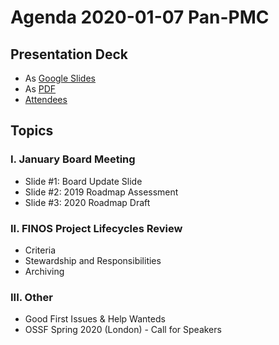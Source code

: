 # Agenda 2020-01-07 Pan-PMC

## Presentation Deck
* As [Google Slides](https://docs.google.com/presentation/d/17e77Aixs9I1HhIfNTi14cXV6gc-sgpn7Yp1aoFxlCoA/edit#slide=id.g6b5510381e_1_26)
* As [PDF](https://github.com/finos/finos-pmcs/blob/master/website/static/Pan-PMCs%20Meeting%202020.01.07.pdf)
* [Attendees](https://finosfoundation.atlassian.net/wiki/spaces/FINOS/pages/1298137089/2020-01-07+Pan-PMC+meeting)

## Topics

### I. January Board Meeting
* Slide #1: Board Update Slide
* Slide #2: 2019 Roadmap Assessment
* Slide #3: 2020 Roadmap Draft

### II. FINOS Project Lifecycles Review 
* Criteria
* Stewardship and Responsibilities
* Archiving

### III. Other
* Good First Issues & Help Wanteds
* OSSF Spring 2020 (London) - Call for Speakers
